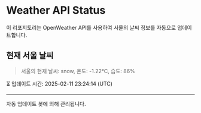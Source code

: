
# Weather API Status

이 리포지토리는 OpenWeather API를 사용하여 서울의 날씨 정보를 자동으로 업데이트합니다.

## 현재 서울 날씨
> 서울의 현재 날씨: snow, 온도: -1.22°C, 습도: 86%

⏳ 업데이트 시간: 2025-02-11 23:24:14 (UTC)

---
자동 업데이트 봇에 의해 관리됩니다.
